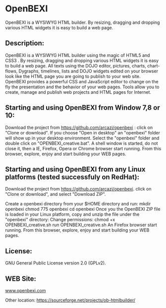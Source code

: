 # OpenBEXI
OpenBEXI is a WYSIWYG HTML builder. By resizing, dragging and dropping various HTML widgets it is easy to build a web page.

Description:
------------
OpenBEXI is a WYSIWYG HTML builder using the magic of HTML5 and CSS3 . By resizing, dragging and dropping various HTML widgets it is easy to build a web page. 
All texts using the DOJO editor, pictures, charts, chart-flows, Dygraphs, timelines, lists and DOJO widgets edited on your browser look like the HTML page you are going to publish to your web site. 
OpenBEXI provides a powerful CSS and JavaScript editor to change on the fly the presentation and the behavior of your web pages.
Tools allow you to create, manage and publish web projects and HTML pages for Internet.

Starting and using OpenBEXI from Window 7,8 or 10:
--------------------------------------------------
Download the project from https://github.com/arcazj/openbexi : click on "Clone or download".
If you choose "Open in desktop" an "openbexi" folder will show up in your desktop environment.
Select the "openbexi" folder and double click on "OPENBEXI_creative.bat".
A shell window  is started, do not close it, then a IE, Firefox, Opera or Chrome browser start running.
From this browser, explore, enjoy and start building your WEB pages. 

Starting and using OpenBEXI from any Linux platforms (tested successfuly on RedHat):
--------------------------------------------------------------------------------------
Download the project from https://github.com/arcazj/openbexi.
click on "Clone or download", and select "Download ZIP".

Create a openbexi directory from your $HOME directory and run:
mkdir openbexi
chmod 775 openbexi
cd openbexi
Once you the OpenBEXI ZIP file is loaded in your Linux platform, copy and unzip the file under the "openbexi" directory:
Change permissions: 
chmod +x OPENBEXI_creative.sh
run OPENBEXI_creative.sh
An Firefox browser start running.
From this browser, explore, enjoy and start building your WEB pages. 

License:
--------
GNU General Public License version 2.0 (GPLv2).

WEB Site:
---------
www.openbexi.com

Other location: https://sourceforge.net/projects/ob-htmlbuilder/





